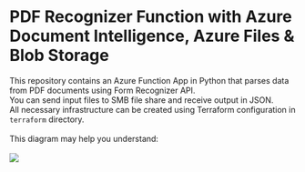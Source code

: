  # PDF Recognizer Function with Azure Document Intelligence, Azure Files & Blob Storage 
 This repository contains an Azure Function App in Python that parses data from PDF documents using Form Recognizer API.<br> 
 You can send input files to SMB file share and receive output in JSON.<br>
 All necessary infrastructure can be created using Terraform configuration in <code>terraform</code> directory.
 <br>
 <br>
 This diagram may help you understand:
 <br>
 <br>
 <img src='https://cdn.discordapp.com/attachments/1118190224527335502/1152921940382720060/GetAttachmentThumbnail.png'>
